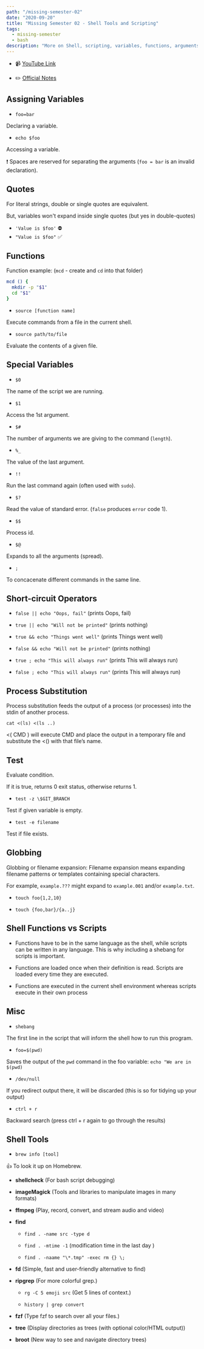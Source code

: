 ```yaml
---
path: "/missing-semester-02"
date: "2020-09-20"
title: "Missing Semester 02 - Shell Tools and Scripting"
tags:
  - missing-semester
  - bash
description: "More on Shell, scripting, variables, functions, arguments and, most importantly, the tools!"
---
```


- 📹 [YouTube Link](https://www.youtube.com/watch?v=kgII-YWo3Zw)

- ✏️ [Official Notes](https://missing.csail.mit.edu/2020/shell-tools/)

## Assigning Variables

- `foo=bar`

Declaring a variable.

- `echo $foo`

Accessing a variable.

❗ Spaces are reserved for separating the arguments (`foo = bar` is an invalid declaration).

## Quotes

For literal strings, double or single quotes are equivalent.

But, variables won't expand inside single quotes (but yes in double-quotes)

- `'Value is $foo'` ⛔
- `"Value is $foo"` ✅

## Functions

Function example: (`mcd` - create and `cd` into that folder)

```bash
mcd () {
  mkdir -p "$1"
  cd "$1"
}
```

- `source [function name]`

Execute commands from a file in the current shell.

- `source path/to/file`

Evaluate the contents of a given file.

## Special Variables

- `$0`

The name of the script we are running.

- `$1`

Access the 1st argument.

- `$#`

The number of arguments we are giving to the command (`length`).

- `%_`

The value of the last argument.

- `!!`

Run the last command again (often used with `sudo`).

- `$?`

Read the value of standard error. (`false` produces `error` code 1).

- `$$`

Process id.

- `$@`

Expands to all the arguments (spread).

- `;`

To concacenate different commands in the same line.

## Short-circuit Operators

- `false || echo "Oops, fail"` (prints Oops, fail)

- `true || echo "Will not be printed"` (prints nothing)

- `true && echo "Things went well"` (prints Things went well)

- `false && echo "Will not be printed"` (prints nothing)

- `true ; echo "This will always run"` (prints This will always run)

- `false ; echo "This will always run"` (prints This will always run)

## Process Substitution

Process substitution feeds the output of a process (or processes) into the stdin of another process.

`cat <(ls) <(ls ..)`

<( CMD ) will execute CMD and place the output in a temporary file and substitute the <() with that file’s name.

## Test

Evaluate condition.

If it is true, returns 0 exit status, otherwise returns 1.

- `test -z \$GIT_BRANCH`

Test if given variable is empty.

- `test -e filename`

Test if file exists.

## Globbing

Globbing or filename expansion: Filename expansion means expanding filename patterns or templates containing special characters.

For example, `example.???` might expand to `example.001` and/or `example.txt`.

- `touch foo{1,2,10}`

- `touch {foo,bar}/{a..j}`

## Shell Functions vs Scripts

- Functions have to be in the same language as the shell, while scripts can be written in any language. This is why including a shebang for scripts is important.

- Functions are loaded once when their definition is read. Scripts are loaded every time they are executed.

- Functions are executed in the current shell environment whereas scripts execute in their own process

## Misc

- `shebang`

The first line in the script that will inform the shell how to run this program.

- `foo=$(pwd)`

Saves the output of the `pwd` command in the foo variable: `echo "We are in $(pwd)`

- `/dev/null`

If you redirect output there, it will be discarded (this is so for tidying up your output)

- `ctrl + r`

Backward search (press ctrl + r again to go through the results)

## Shell Tools

- `brew info [tool]`

👍 To look it up on Homebrew.

- **shellcheck** (For bash script debugging)

- **imageMagick** (Tools and libraries to manipulate images in many formats)

- **ffmpeg** (Play, record, convert, and stream audio and video)

- **find**

  - `find . -name src -type d`

  - `find . -mtime -1` (modification time in the last day )

  - `find . -naame "\*.tmp" -exec rm {} \;`

- **fd** (Simple, fast and user-friendly alternative to find)

- **ripgrep** (For more colorful grep.)

  - `rg -C 5 emoji src` (Get 5 lines of context.)

  - `history | grep convert`

- **fzf** (Type fzf to search over all your files.)

- **tree** (Display directories as trees (with optional color/HTML output))

- **broot** (New way to see and navigate directory trees)
